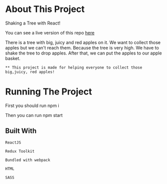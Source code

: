 # About This Project

Shaking a Tree with React!

You can see a live version of this repo <a href="https://03mirosima.github.io/shake-it-tree/" target="_blank">here</a>

There is a tree with big, juicy and red apples on it. We want to collect those apples but we can't reach them. Because the tree is very high. We have to shake the tree to drop apples. After that, we can put the apples to our apple basket.

```
** This project is made for helping everyone to collect those big,juicy, red apples! 
```
# Running The Project

First you should run npm i 

Then you can run npm start

## Built With

```
ReactJS

Redux Toolkit

Bundled with webpack

HTML

SASS


```
